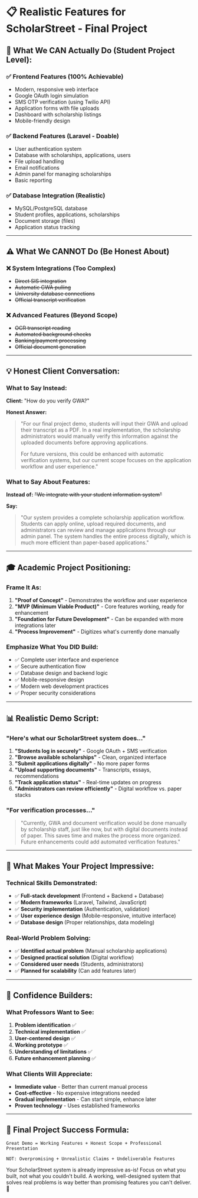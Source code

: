 # 📋 Realistic Features for ScholarStreet - Final Project

## 🎯 **What We CAN Actually Do (Student Project Level):**

### ✅ **Frontend Features (100% Achievable)**
- Modern, responsive web interface
- Google OAuth login simulation
- SMS OTP verification (using Twilio API)
- Application forms with file uploads
- Dashboard with scholarship listings
- Mobile-friendly design

### ✅ **Backend Features (Laravel - Doable)**
- User authentication system
- Database with scholarships, applications, users
- File upload handling
- Email notifications
- Admin panel for managing scholarships
- Basic reporting

### ✅ **Database Integration (Realistic)**
- MySQL/PostgreSQL database
- Student profiles, applications, scholarships
- Document storage (files)
- Application status tracking

---

## ⚠️ **What We CANNOT Do (Be Honest About)**

### ❌ **System Integrations (Too Complex)**
- ~~Direct SIS integration~~
- ~~Automatic GWA pulling~~
- ~~University database connections~~
- ~~Official transcript verification~~

### ❌ **Advanced Features (Beyond Scope)**
- ~~OCR transcript reading~~
- ~~Automated background checks~~
- ~~Banking/payment processing~~
- ~~Official document generation~~

---

## 💡 **Honest Client Conversation:**

### **What to Say Instead:**

**Client:** "How do you verify GWA?"

**Honest Answer:** 
> "For our final project demo, students will input their GWA and upload their transcript as a PDF. In a real implementation, the scholarship administrators would manually verify this information against the uploaded documents before approving applications. 
>
> For future versions, this could be enhanced with automatic verification systems, but our current scope focuses on the application workflow and user experience."

### **What to Say About Features:**

**Instead of:** ~~"We integrate with your student information system"~~

**Say:** 
> "Our system provides a complete scholarship application workflow. Students can apply online, upload required documents, and administrators can review and manage applications through our admin panel. The system handles the entire process digitally, which is much more efficient than paper-based applications."

---

## 🎓 **Academic Project Positioning:**

### **Frame It As:**
1. **"Proof of Concept"** - Demonstrates the workflow and user experience
2. **"MVP (Minimum Viable Product)"** - Core features working, ready for enhancement
3. **"Foundation for Future Development"** - Can be expanded with more integrations later
4. **"Process Improvement"** - Digitizes what's currently done manually

### **Emphasize What You DID Build:**
- ✅ Complete user interface and experience
- ✅ Secure authentication flow
- ✅ Database design and backend logic
- ✅ Mobile-responsive design
- ✅ Modern web development practices
- ✅ Proper security considerations

---

## 📊 **Realistic Demo Script:**

### **"Here's what our ScholarStreet system does..."**

1. **"Students log in securely"** - Google OAuth + SMS verification
2. **"Browse available scholarships"** - Clean, organized interface
3. **"Submit applications digitally"** - No more paper forms
4. **"Upload supporting documents"** - Transcripts, essays, recommendations
5. **"Track application status"** - Real-time updates on progress
6. **"Administrators can review efficiently"** - Digital workflow vs. paper stacks

### **"For verification processes..."**

> "Currently, GWA and document verification would be done manually by scholarship staff, just like now, but with digital documents instead of paper. This saves time and makes the process more organized. Future enhancements could add automated verification features."

---

## 🚀 **What Makes Your Project Impressive:**

### **Technical Skills Demonstrated:**
- ✅ **Full-stack development** (Frontend + Backend + Database)
- ✅ **Modern frameworks** (Laravel, Tailwind, JavaScript)
- ✅ **Security implementation** (Authentication, validation)
- ✅ **User experience design** (Mobile-responsive, intuitive interface)
- ✅ **Database design** (Proper relationships, data modeling)

### **Real-World Problem Solving:**
- ✅ **Identified actual problem** (Manual scholarship applications)
- ✅ **Designed practical solution** (Digital workflow)
- ✅ **Considered user needs** (Students, administrators)
- ✅ **Planned for scalability** (Can add features later)

---

## 💬 **Confidence Builders:**

### **What Professors Want to See:**
1. **Problem identification** ✅
2. **Technical implementation** ✅
3. **User-centered design** ✅
4. **Working prototype** ✅
5. **Understanding of limitations** ✅
6. **Future enhancement planning** ✅

### **What Clients Will Appreciate:**
- **Immediate value** - Better than current manual process
- **Cost-effective** - No expensive integrations needed
- **Gradual implementation** - Can start simple, enhance later
- **Proven technology** - Uses established frameworks

---

## 🎯 **Final Project Success Formula:**

```
Great Demo = Working Features + Honest Scope + Professional Presentation

NOT: Overpromising + Unrealistic Claims + Undeliverable Features
```

Your ScholarStreet system is already impressive as-is! Focus on what you built, not what you couldn't build. A working, well-designed system that solves real problems is way better than promising features you can't deliver. 🎉